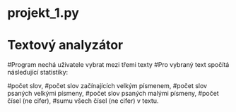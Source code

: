 ﻿# projekt_1.py

# Textový analyzátor
 #Program nechá uživatele vybrat mezi třemi texty
 #Pro vybraný text spočítá následující statistiky:

#počet slov,
#počet slov začínajících velkým písmenem,
#počet slov psaných velkými písmeny,
#počet slov psaných malými písmeny,
#počet čísel (ne cifer),
#sumu všech čísel (ne cifer) v textu.
